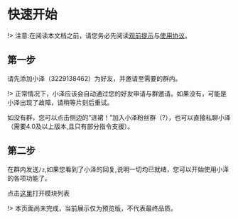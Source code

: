 # 快速开始 

!> 注意:在阅读本文档之前，请您务必先阅读[观前提示](./qa)与[使用协议](./SLA)。  

## 第一步  
请先添加小泽（3229138462）为好友，并邀请至需要的群内。  

!> 正常情况下，小泽应该会自动通过您的好友申请与群邀请。如果没有，可能是小泽出现了故障，请稍等片刻后重试。  

如没有群，您可以点击侧边的“进裙！”加入小泽粉丝群（?），也可以直接私聊小泽（需要4.0及以上版本,且只有部分指令支援）。   

## 第二步  
在群内发送`/z`,如果您看到了小泽的回复,说明一切均已就绪，您可以开始使用小泽的各项功能了。  

点击[这里](/commands)打开模块列表  

!> 本页面尚未完成，当前展示仅为预览版，不代表最终品质。  